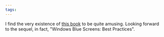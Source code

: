 ```yaml
---
tags: 
---
```


I find the very existence of [this book](http://oreilly.com/catalog/9781565923560) to be quite amusing. Looking forward to the sequel, in fact, "Windows Blue Screens: Best Practices".
